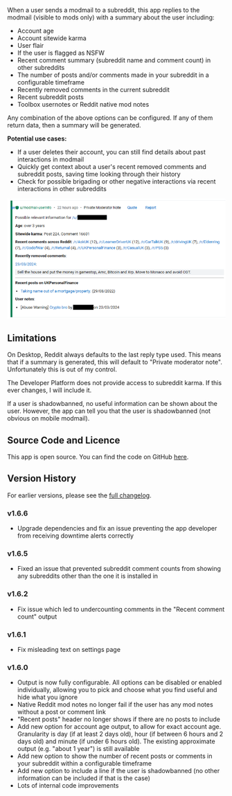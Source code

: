 When a user sends a modmail to a subreddit, this app replies to the modmail (visible to mods only) with a summary about the user including:

* Account age
* Account sitewide karma
* User flair
* If the user is flagged as NSFW
* Recent comment summary (subreddit name and comment count) in other subreddits
* The number of posts and/or comments made in your subreddit in a configurable timeframe
* Recently removed comments in the current subreddit
* Recent subreddit posts
* Toolbox usernotes or Reddit native mod notes

Any combination of the above options can be configured. If any of them return data, then a summary will be generated.

**Potential use cases:**

* If a user deletes their account, you can still find details about past interactions in modmail
* Quickly get context about a user's recent removed comments and subreddit posts, saving time looking through their history
* Check for possible brigading or other negative interactions via recent interactions in other subreddits

![Example modmail output](https://raw.githubusercontent.com/fsvreddit/modmail-userinfo/main/doc_images/examplesummary.png)

## Limitations

On Desktop, Reddit always defaults to the last reply type used. This means that if a summary is generated, this will default to "Private moderator note". Unfortunately this is out of my control.

The Developer Platform does not provide access to subreddit karma. If this ever changes, I will include it.

If a user is shadowbanned, no useful information can be shown about the user. However, the app can tell you that the user is shadowbanned (not obvious on mobile modmail).

## Source Code and Licence

This app is open source. You can find the code on GitHub [here](https://github.com/fsvreddit/modmail-userinfo).

## Version History

For earlier versions, please see the [full changelog](https://github.com/fsvreddit/modmail-userinfo/blob/main/changelog.md).

### v1.6.6

* Upgrade dependencies and fix an issue preventing the app developer from receiving downtime alerts correctly

### v1.6.5

* Fixed an issue that prevented subreddit comment counts from showing any subreddits other than the one it is installed in

### v1.6.2

* Fix issue which led to undercounting comments in the "Recent comment count" output

### v1.6.1

* Fix misleading text on settings page

### v1.6.0

* Output is now fully configurable. All options can be disabled or enabled individually, allowing you to pick and choose what you find useful and hide what you ignore
* Native Reddit mod notes no longer fail if the user has any mod notes without a post or comment link
* "Recent posts" header no longer shows if there are no posts to include
* Add new option for account age output, to allow for exact account age. Granularity is day (if at least 2 days old), hour (if between 6 hours and 2 days old) and minute (if under 6 hours old). The existing approximate output (e.g. "about 1 year") is still available
* Add new option to show the number of recent posts or comments in your subreddit within a configurable timeframe
* Add new option to include a line if the user is shadowbanned (no other information can be included if that is the case)
* Lots of internal code improvements
